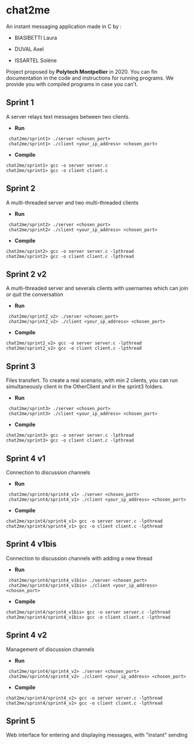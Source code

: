 # chat2me
An instant messaging application made in C by :

- BIASIBETTI Laura

- DUVAL Axel

- ISSARTEL Solène  

Project proposed by **Polytech Montpellier** in 2020. You can fin documentation in the code and instructions for running programs. We provide you with compiled programs in case you can't.
  

## Sprint 1
A server relays text messages between two clients.

- **Run**
```
 chat2me/sprint1> ./server <chosen_port>
 chat2me/sprint1> ./client <your_ip_address> <chosen_port>
```
- **Compile**
```
chat2me/sprint1> gcc -o server server.c
chat2me/sprint1> gcc -o client client.c
```

## Sprint 2

A multi-threaded server and two multi-threaded clients


- **Run**
```
 chat2me/sprint2> ./server <chosen_port>
 chat2me/sprint2> ./client <your_ip_address> <chosen_port>
```
- **Compile**
```
chat2me/sprint2> gcc -o server server.c -lpthread
chat2me/sprint2> gcc -o client client.c -lpthread
```

  

## Sprint 2 v2

A multi-threaded server and severals clients with usernames which can join or quit the conversation


- **Run**
```
 chat2me/sprint2_v2> ./server <chosen_port>
 chat2me/sprint2_v2> ./client <your_ip_address> <chosen_port>
```
- **Compile**
```
chat2me/sprint2_v2> gcc -o server server.c -lpthread
chat2me/sprint2_v2> gcc -o client client.c -lpthread
```
  

## Sprint 3

Files transfert.
To create a real scenario, with min 2 clients, you can run simultaneously client in the OtherClient and in the sprint3 folders.


- **Run**
```
 chat2me/sprint3> ./server <chosen_port>
 chat2me/sprint3> ./client <your_ip_address> <chosen_port>
```
- **Compile**
```
chat2me/sprint3> gcc -o server server.c -lpthread
chat2me/sprint3> gcc -o client client.c -lpthread
```
  

## Sprint 4 v1

Connection to discussion channels


- **Run**
```
 chat2me/sprint4/sprint4_v1> ./server <chosen_port>
 chat2me/sprint4/sprint4_v1> ./client <your_ip_address> <chosen_port>
```
- **Compile**
```
chat2me/sprint4/sprint4_v1> gcc -o server server.c -lpthread
chat2me/sprint4/sprint4_v1> gcc -o client client.c -lpthread
```

## Sprint 4 v1bis

Connection to discussion channels with adding a new thread


- **Run**
```
 chat2me/sprint4/sprint4_v1bis> ./server <chosen_port>
 chat2me/sprint4/sprint4_v1bis> ./client <your_ip_address> <chosen_port>
```
- **Compile**
```
chat2me/sprint4/sprint4_v1bis> gcc -o server server.c -lpthread
chat2me/sprint4/sprint4_v1bis> gcc -o client client.c -lpthread
```

## Sprint 4 v2

Management of discussion channels


- **Run**
```
 chat2me/sprint4/sprint4_v2> ./server <chosen_port>
 chat2me/sprint4/sprint4_v2> ./client <your_ip_address> <chosen_port>
```
- **Compile**
```
chat2me/sprint4/sprint4_v2> gcc -o server server.c -lpthread
chat2me/sprint4/sprint4_v2> gcc -o client client.c -lpthread
```


## Sprint 5

Web interface for entering and displaying messages, with "instant" sending
